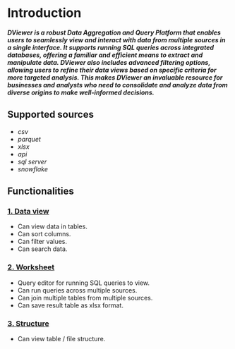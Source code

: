 
# **Introduction**

**_DViewer is a robust Data Aggregation and Query Platform that enables users to seamlessly view and interact with data from multiple sources in a single interface. It supports running SQL queries across integrated databases, offering a familiar and efficient means to extract and manipulate data. DViewer also includes advanced filtering options, allowing users to refine their data views based on specific criteria for more targeted analysis. This makes DViewer an invaluable resource for businesses and analysts who need to consolidate and analyze data from diverse origins to make well-informed decisions._**

## **Supported sources** 

- *csv*
- *parquet*
- *xlsx*
- *api*
- *sql server*
- *snowflake*

## **Functionalities**

### **[1. Data view](data_view.md)**
   - Can view data in tables.
   - Can sort columns.
   - Can filter values.
   - Can search data.

### **[2. Worksheet](worksheet.md)**
   -  Query editor for running SQL queries to view.
   -  Can run queries across multiple sources.
   -  Can join multiple tables from multiple sources.
   -  Can save result table as xlsx format.

### **[3. Structure](structure.md)**
   -  Can view table / file structure.

